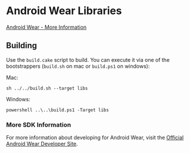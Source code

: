 # Android Wear Libraries

[Android Wear - More Information](https://developer.android.com/wear/)

## Building

Use the `build.cake` script to build.  You can execute it via one of the bootstrappers (`build.sh` on mac or `build.ps1` on windows):

Mac:
```
sh ../../build.sh --target libs
```

Windows:
```
powershell ..\..\build.ps1 -Target libs
```



### More SDK Information

For more information about developing for Android Wear, visit the [Official Android Wear Developer Site](https://developer.android.com/wear/).
